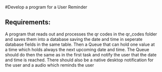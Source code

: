 #Develop a program for a User Reminder

## Requirements:
A program that reads out and processes the qr codes in the qr_codes folder and saves them into a database 
saving the date and time in seperate database fields in the same table. Then a Queue that can hold one value at 
a time which holds always the next upcoming date and time. The Queue should do then the same as in the first task and notify the
user that the date and time is reached. There should also be a native desktop notification for the user and a audio which reminds the user


